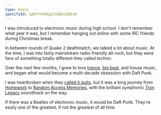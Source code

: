 ```yaml
---
type: music
spotifyId: 1pKYYY0dkg23sQQXi0Q5zN
---
```


I was introduced to electronic music during high school. I don't remember what year it was, but I remember hanging out online with some IRC friends during Christmas break.

In between rounds of Quake 2 deathmatch, we talked a lot about music. At the time, I was into fairly mainstream radio-friendly alt-rock, but they were fans of something totally different they called _techno_.

Over the next few months, I grew to love [trance](/music/paul-van-dyk/for-an-angel), [big beat](/music/the-prodigy/voodoo-people), and house music, and began what would become a multi-decade obsession with Daft Punk.

I was heartbroken when they [called it quits](https://www.youtube.com/watch?v=DuDX6wNfjqc), but it was a long journey from [Homework](https://open.spotify.com/album/5uRdvUR7xCnHmUW8n64n9y) to [Random Access Memories](https://open.spotify.com/album/4m2880jivSbbyEGAKfITCa), with the brilliant symphonic [Tron Legacy](https://open.spotify.com/album/4US3nmuLIKELhVZdBPiKxx) soundtrack on the way.

If there was a Beatles of electronic music, it would be Daft Punk. They're easily one of the greatest, if not the greatest of all time.
